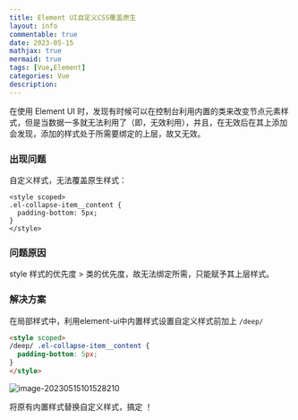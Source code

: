 ```yaml
---
title: Element UI自定义CSS覆盖原生
layout: info
commentable: true
date: 2023-05-15
mathjax: true
mermaid: true
tags: [Vue,Element]
categories: Vue
description: 
---
```


在使用 Element UI 时，发现有时候可以在控制台利用内置的类来改变节点元素样式，但是当数据一多就无法利用了（即，无效利用），并且，在无效后在其上添加会发现，添加的样式处于所需要绑定的上层，故又无效。

<!--more-->

### 出现问题

自定义样式，无法覆盖原生样式：

```
<style scoped>
.el-collapse-item__content {
  padding-bottom: 5px;
}
</style>
```

### 问题原因

style 样式的优先度 > 类的优先度，故无法绑定所需，只能赋予其上层样式。

### 解决方案

在局部样式中，利用element-ui中内置样式设置自定义样式前加上  `/deep/`

```html
<style scoped>
/deep/ .el-collapse-item__content {
  padding-bottom: 5px;
}
</style>
```

![image-20230515101528210](assets/image-20230515101528210.png)

 将原有内置样式替换自定义样式，搞定 ！
